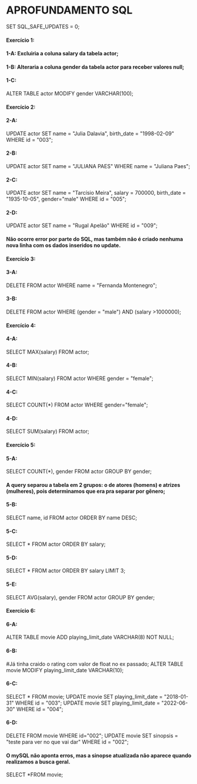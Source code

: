 # APROFUNDAMENTO SQL

SET SQL_SAFE_UPDATES = 0;

#### Exercício 1:
#### 1-A: Excluiria a coluna salary da tabela actor;
#### 1-B: Alteraria a coluna gender da tabela actor para receber valores null;
#### 1-C:
ALTER TABLE actor
MODIFY gender VARCHAR(100);

#### Exercício 2:
#### 2-A:
UPDATE actor
SET name = "Julia Dalavia", birth_date = "1998-02-09"
WHERE id = "003";
#### 2-B:
UPDATE actor
SET name = "JULIANA PAES"
WHERE name = "Juliana Paes";
#### 2-C:
UPDATE actor
SET name = "Tarcísio Meira", salary = 700000, birth_date = "1935-10-05", gender="male"
WHERE id = "005";
#### 2-D:
UPDATE actor
SET name = "Rugal Apelão"
WHERE id = "009";
#### Não ocorre error por parte do SQL, mas também não é criado nenhuma nova linha com os dados inseridos no update.

#### Exercício 3:
#### 3-A:
DELETE FROM actor WHERE name = "Fernanda Montenegro";

#### 3-B: 
DELETE FROM actor WHERE (gender = "male") AND (salary >1000000);

#### Exercício 4:
#### 4-A: 
SELECT MAX(salary)
FROM actor;
#### 4-B: 
SELECT MIN(salary)
FROM actor
WHERE gender = "female";
#### 4-C:
SELECT COUNT(*) FROM actor
WHERE gender="female";
#### 4-D:
SELECT SUM(salary)
FROM actor;

#### Exercício 5:
#### 5-A: 
SELECT COUNT(*), gender 
FROM actor
GROUP BY gender;
#### A query separou a tabela em 2 grupos: o de atores (homens) e atrizes (mulheres), pois determinamos que era pra separar por gênero;
#### 5-B:
SELECT name, id FROM actor
ORDER BY name DESC;
#### 5-C: 
SELECT * FROM actor
ORDER BY salary;
#### 5-D:
SELECT * FROM actor
ORDER BY salary
LIMIT 3;
#### 5-E:
SELECT AVG(salary), gender
FROM actor
GROUP BY gender;

#### Exercício 6: 
#### 6-A: 
ALTER TABLE movie 
ADD playing_limit_date VARCHAR(8) NOT NULL;
#### 6-B: 
 #Já tinha craido o rating com valor de float no ex passado;
 ALTER TABLE movie
 MODIFY playing_limit_date VARCHAR(10);
 #### 6-C: 
 SELECT * FROM movie;
 UPDATE movie
 SET playing_limit_date = "2018-01-31"
 WHERE id = "003";
 UPDATE movie
 SET playing_limit_date = "2022-06-30"
 WHERE id = "004";
 
 #### 6-D: 
 DELETE FROM movie WHERE id="002";
 UPDATE movie 
 SET sinopsis = "teste para ver no que vai dar"
 WHERE id = "002";
 #### O mySQL não aponta erros, mas a sinopse atualizada não aparece quando realizamos a busca geral.
 SELECT *FROM movie;